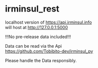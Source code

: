 # irminsul_rest

localhost version of https://api.irminsul.info  
will host at http://127.0.0.1:5000

!!!No pre-release data included!!!

Data can be read via the Api  
https://github.com/Tobibito-dev/irminsul_py

Please handle the Data responsibly.
